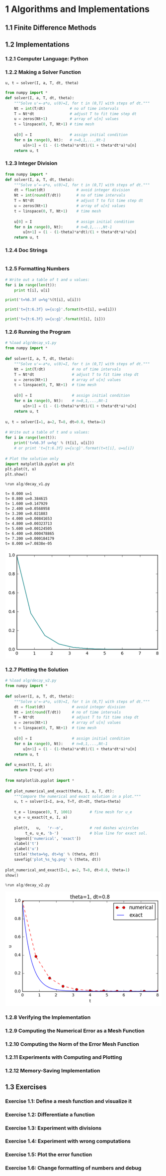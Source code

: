 
# 1 Algorithms and Implementations
<!-- toc orderedList:0 depthFrom:1 depthTo:6 -->
<!-- tocstop -->


## 1.1 Finite Difference Methods

## 1.2 Implementations

### 1.2.1 Computer Language: Python

### 1.2.2 Making a Solver Function


```python
u, t = solver(I, a, T, dt, theta)
```


```python
from numpy import *
def solver(I, a, T, dt, theta):
    """Solve u'=-a*u, u(0)=I, for t in (0,T] with steps of dt."""
    Nt = int(T/dt)           # no of time intervals
    T = Nt*dt                # adjust T to fit time step dt
    u = zeros(Nt+1)          # array of u[n] values
    t = linspace(0, T, Nt+1) # time mesh

    u[0] = I                 # assign initial condition
    for n in range(0, Nt):   # n=0,1,...,Nt-1
        u[n+1] = (1 - (1-theta)*a*dt)/(1 + theta*dt*a)*u[n]
    return u, t
```

### 1.2.3 Integer Division


```python
from numpy import *
def solver(I, a, T, dt, theta):
    """Solve u’=-a*u, u(0)=I, for t in (0,T] with steps of dt."""
    dt = float(dt)              # avoid integer division
    Nt = int(round(T/dt))       # no of time intervals
    T = Nt*dt                   # adjust T to fit time step dt
    u = zeros(Nt+1)             # array of u[n] values
    t = linspace(0, T, Nt+1)    # time mesh

    u[0] = I                    # assign initial condition
    for n in range(0, Nt):      # n=0,1,...,Nt-1
        u[n+1] = (1 - (1-theta)*a*dt)/(1 + theta*dt*a)*u[n]
    return u, t
```

### 1.2.4 Doc Strings


```python

```

### 1.2.5 Formatting Numbers


```python
# Write out a table of t and u values:
for i in range(len(t)):
    print t[i], u[i]
```


```python
print('t=%6.3f u=%g'%(t[i], u[i]))
```


```python
print('t={t:6.3f} u={u:g}'.format(t=t[i], u=u[i]))
```


```python
print('t={t:6.3f} u={u:g}'.format(t[i], [i]))
```

### 1.2.6 Running the Program


```python
# %load alg/decay_v1.py
from numpy import *

def solver(I, a, T, dt, theta):
    """Solve u'=-a*u, u(0)=I, for t in (0,T] with steps of dt."""
    Nt = int(T/dt)            # no of time intervals
    T = Nt*dt                 # adjust T to fit time step dt
    u = zeros(Nt+1)           # array of u[n] values
    t = linspace(0, T, Nt+1)  # time mesh

    u[0] = I                  # assign initial condition
    for n in range(0, Nt):    # n=0,1,...,Nt-1
        u[n+1] = (1 - (1-theta)*a*dt)/(1 + theta*dt*a)*u[n]
    return u, t

u, t = solver(I=1, a=2, T=8, dt=0.8, theta=1)

# Write out a table of t and u values:
for i in range(len(t)):
    print('t=%6.3f u=%g' % (t[i], u[i]))
    # or print 't={t:6.3f} u={u:g}'.format(t=t[i], u=u[i])

# Plot the solution only
import matplotlib.pyplot as plt
plt.plot(t, u)
plt.show()

```


```python
%run alg/decay_v1.py
```

    t= 0.000 u=1
    t= 0.800 u=0.384615
    t= 1.600 u=0.147929
    t= 2.400 u=0.0568958
    t= 3.200 u=0.021883
    t= 4.000 u=0.00841653
    t= 4.800 u=0.00323713
    t= 5.600 u=0.00124505
    t= 6.400 u=0.000478865
    t= 7.200 u=0.000184179
    t= 8.000 u=7.0838e-05



![png](Ch01_Algorithms_and_Implementations_files/Ch01_Algorithms_and_Implementations_19_1.png)


### 1.2.7 Plotting the Solution


```python
# %load alg/decay_v2.py
from numpy import *

def solver(I, a, T, dt, theta):
    """Solve u'=-a*u, u(0)=I, for t in (0,T] with steps of dt."""
    dt = float(dt)            # avoid integer division
    Nt = int(round(T/dt))     # no of time intervals
    T = Nt*dt                 # adjust T to fit time step dt
    u = zeros(Nt+1)           # array of u[n] values
    t = linspace(0, T, Nt+1)  # time mesh

    u[0] = I                  # assign initial condition
    for n in range(0, Nt):    # n=0,1,...,Nt-1
        u[n+1] = (1 - (1-theta)*a*dt)/(1 + theta*dt*a)*u[n]
    return u, t

def u_exact(t, I, a):
    return I*exp(-a*t)

from matplotlib.pyplot import *

def plot_numerical_and_exact(theta, I, a, T, dt):
    """Compare the numerical and exact solution in a plot."""
    u, t = solver(I=I, a=a, T=T, dt=dt, theta=theta)

    t_e = linspace(0, T, 1001)        # fine mesh for u_e
    u_e = u_exact(t_e, I, a)

    plot(t,   u,   'r--o',            # red dashes w/circles
         t_e, u_e, 'b-')              # blue line for exact sol.
    legend(['numerical', 'exact'])
    xlabel('t')
    ylabel('u')
    title('theta=%g, dt=%g' % (theta, dt))
    savefig('plot_%s_%g.png' % (theta, dt))

plot_numerical_and_exact(I=1, a=2, T=8, dt=0.8, theta=1)
show()

```


```python
%run alg/decay_v2.py
```


![png](Ch01_Algorithms_and_Implementations_files/Ch01_Algorithms_and_Implementations_22_0.png)


### 1.2.8 Verifying the Implementation

### 1.2.9 Computing the Numerical Error as a Mesh Function

### 1.2.10 Computing the Norm of the Error Mesh Function

### 1.2.11 Experiments with Computing and Plotting

### 1.2.12 Memory-Saving Implementation

## 1.3 Exercises

### Exercise 1.1: Define a mesh function and visualize it

### Exercise 1.2: Differentiate a function

### Exercise 1.3: Experiment with divisions

### Exercise 1.4: Experiment with wrong computations

### Exercise 1.5: Plot the error function

### Exercise 1.6: Change formatting of numbers and debug


```python

```